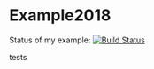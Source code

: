 # Example2018

Status of my example: [![Build Status](https://ci.appveyor.com/api/projects/status/800j6pis84wjfggo?svg=true)](https://ci.appveyor.com/project/chriswaas/example2018-1)

tests
